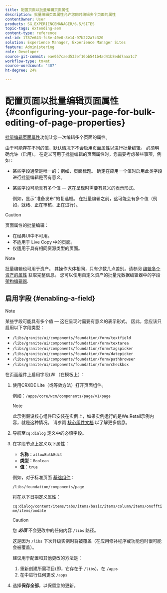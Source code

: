 ```yaml
---
title: 配置页面以批量编辑页面属性
description: 批量编辑页面属性允许您同时编辑多个页面的属性
contentOwner: User
products: SG_EXPERIENCEMANAGER/6.5/SITES
topic-tags: extending-aem
content-type: reference
exl-id: 1787e643-fc8e-40e0-8e14-97b222a7c320
solution: Experience Manager, Experience Manager Sites
feature: Administering
role: Developer
source-git-commit: eae057caed533ef16bb541b4ad41b8edd7aaa1c7
workflow-type: tm+mt
source-wordcount: '407'
ht-degree: 24%

---
```


# 配置页面以批量编辑页面属性 {#configuring-your-page-for-bulk-editing-of-page-properties}

[批量编辑页面属性](/help/sites-authoring/editing-page-properties.md#from-the-sites-console-multiple-pages)功能让您一次编辑多个页面的属性。

由于可能存在不同的值，默认情况下不会启用页面属性以进行批量编辑。 必须明确允许（启用）。 在定义可用于批量编辑的页面属性时，您需要考虑某些事项，例如：

* 某些字段通常是唯一的；例如，页面标题。 确定在应用一个值时启用此类字段进行批量编辑是否有意义。
* 某些字段可能具有多个值 — 这在呈现时需要有意义的表示形式。

  例如，显示“准备发布”的复选框。 在批量编辑之前，这可能会有多个值（例如，就绪、正在审核、正在进行）。

>[!CAUTION]
>
>页面属性的批量编辑：
>
>* 在经典UI中不可用。
>* 不适用于 Live Copy 中的页面。
>* 仅适用于具有相同资源类型的页面。
>

>[!NOTE]
>
>批量编辑也可用于资产。 其操作大体相同，只有少数几点差别。请参阅 [编辑多个资产的属性](/help/assets/metadata.md) 获取完整信息。 您可以使用自定义资产的批量元数据编辑器中的字段 [架构编辑器](/help/assets/metadata-schemas.md).

## 启用字段 {#enabling-a-field}

>[!NOTE]
>
>某些字段可能具有多个值 — 这在呈现时需要有意义的表示形式。 因此，您应该只启用以下字段类型：
>
>* `/libs/granite/ui/components/foundation/form/textfield`
>* `/libs/granite/ui/components/foundation/form/textarea`
>* `/libs/granite/ui/components/foundation/form/tagspicker`
>* `/libs/granite/ui/components/foundation/form/datepicker`
>* `/libs/granite/ui/components/foundation/form/pathbrowser`
>* `/libs/granite/ui/components/foundation/form/checkbox`
>

在页面组件上启用字段(*非* （在模板上）：

1. 使用CRXDE Lite（或等效方法）打开页面组件。

   例如：`/apps/core/wcm/components/page/v1/page`

   >[!NOTE]
   >
   >此示例假设核心组件已安装在实例上，如果实例运行的是We.Retail示例内容，就是这种情况。 请参阅 [核心组件文档](https://experienceleague.adobe.com/docs/experience-manager-core-components/using/introduction.html) 以了解更多信息。

1. 导航至`cq:dialog` 定义中的必填字段。
1. 在字段节点上定义以下属性：

   * **名称**：`allowBulkEdit`
   * **类型**：`Boolean`
   * **值**：`true`

   例如，对于标准页面 [基础组件](/help/sites-authoring/default-components-foundation.md)：

   `/libs/foundation/components/page`

   将在以下日期定义属性：

   `cq:dialog/content/items/tabs/items/basic/items/column/items/onofftime/items/ondate`

   >[!CAUTION]
   >
   >您 ***必须*** 不会更改中的任何内容 `/libs` 路径。
   >
   >这是因为 `/libs` 下次升级实例时将被覆盖（在应用修补程序或功能包时很可能会被覆盖）。
   >
   >建议用于配置和其他更改的方法是：
   >
   >    1. 重新创建所需项目(即，它存在于 `/libs`)，在 `/apps`
   >    1. 在中进行任何更改 `/apps`

1. 选择&#x200B;**保存全部**，以保留您的更新。

